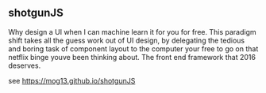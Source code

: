 ## shotgunJS
Why design a UI when I can machine learn it for you for free. This paradigm shift takes all the guess work out of UI design, by delegating the tedious and boring task of component layout to the computer your free to go on that netflix binge youve been thinking about.
The front end framework that 2016 deserves.

see https://mog13.github.io/shotgunJS
